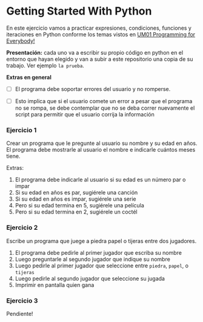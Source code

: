 # Getting Started With Python
En este ejercicio vamos a practicar expresiones, condiciones, funciones y iteraciones en Python conforme los temas vistos en [UM01 Programming for Everybody!](https://web.microsoftstream.com/channel/bebe13e3-93b5-463d-bc0e-d2f36fffaec5)

**Presentación:** cada uno va a escribir su propio código en python en el entorno que hayan elegido y van a subir a este repositorio una copia de su trabajo. Ver ejemplo `la prueba`.

**Extras en general**
- [ ] El programa debe soportar errores del usuario y no romperse.
- [ ] Esto implica que si el usuario comete un error a pesar que el programa no se rompa, se debe contemplar que no se deba correr nuevamente el script para permitir que el usuario corrija la información



### Ejercicio 1

Crear un programa que le pregunte al usuario su nombre y su edad en años. El programa debe mostrarle al usuario el nombre e indicarle cuántos meses tiene.

Extras:
1. El programa debe indicarle al usuario si su edad es un número par o impar
2. Si su edad en años es par, sugiérele una canción
3. Si su edad en años es impar, sugiérele una serie
4. Pero si su edad termina en 5, sugiérele una película
5. Pero si su edad termina en 2, sugiérele un coctél


### Ejercicio 2

Escribe un programa que juege a piedra papel o tijeras entre dos jugadores.
1. El programa debe pedirle al primer jugador que escriba su nombre
2. Luego preguntarle al segundo jugador que indique su nombre
3. Luego pedirle al primer jugador que seleccione entre `piedra`, `papel`, o `tijeras`
4. Luego pedirle al segundo jugador que seleccione su jugada
5. Imprimir en pantalla quien gana


### Ejercicio 3
Pendiente!
